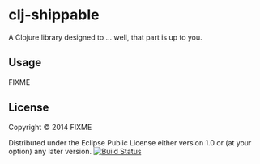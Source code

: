 # clj-shippable

A Clojure library designed to ... well, that part is up to you.



## Usage

FIXME

## License

Copyright © 2014 FIXME

Distributed under the Eclipse Public License either version 1.0 or (at
your option) any later version.
[![Build Status](https://apibeta.shippable.com/projects/5420089b76d0c288e441e5b9/badge?branchName=test-badge)](https://appbeta.shippable.com/projects/5420089b76d0c288e441e5b9/builds/latest)

